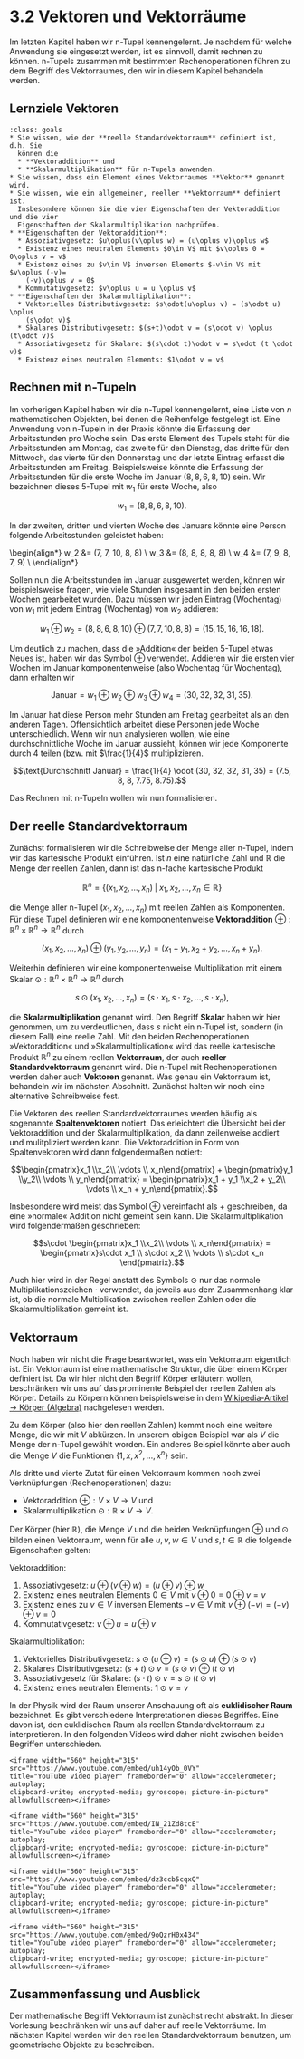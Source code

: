 # 3.2 Vektoren und Vektorräume

Im letzten Kapitel haben wir n-Tupel kennengelernt. Je nachdem für welche
Anwendung sie eingesetzt werden, ist es sinnvoll, damit rechnen zu können.
n-Tupels zusammen mit bestimmten Rechenoperationen führen zu dem Begriff des
Vektorraumes, den wir in diesem Kapitel behandeln werden.

## Lernziele Vektoren

```{admonition} Lernziele
:class: goals
* Sie wissen, wie der **reelle Standardvektorraum** definiert ist, d.h. Sie
  können die
  * **Vektoraddition** und
  * **Skalarmultiplikation** für n-Tupels anwenden.
* Sie wissen, dass ein Element eines Vektorraumes **Vektor** genannt wird.
* Sie wissen, wie ein allgemeiner, reeller **Vektorraum** definiert ist.
  Insbesondere können Sie die vier Eigenschaften der Vektoraddition und die vier
  Eigenschaften der Skalarmultiplikation nachprüfen.
* **Eigenschaften der Vektoraddition**:
  * Assoziativgesetz: $u\oplus(v\oplus w) = (u\oplus v)\oplus w$
  * Existenz eines neutralen Elements $0\in V$ mit $v\oplus 0 = 0\oplus v = v$
  * Existenz eines zu $v\in V$ inversen Elements $-v\in V$ mit $v\oplus (-v)=
    (-v)\oplus v = 0$
  * Kommutativgesetz: $v\oplus u = u \oplus v$
* **Eigenschaften der Skalarmultiplikation**:
  * Vektorielles Distributivgesetz: $s\odot(u\oplus v) = (s\odot u) \oplus
    (s\odot v)$
  * Skalares Distributivgesetz: $(s+t)\odot v = (s\odot v) \oplus (t\odot v)$
  * Assoziativgesetz für Skalare: $(s\cdot t)\odot v = s\odot (t \odot v)$
  * Existenz eines neutralen Elements: $1\odot v = v$
```

## Rechnen mit n-Tupeln

Im vorherigen Kapitel haben wir die n-Tupel kennengelernt, eine Liste von $n$
mathematischen Objekten, bei denen die Reihenfolge festgelegt ist. Eine
Anwendung von n-Tupeln in der Praxis könnte die Erfassung der Arbeitsstunden pro
Woche sein. Das erste Element des Tupels steht für die Arbeitsstunden am Montag,
das zweite für den Dienstag, das dritte für den Mittwoch, das vierte für den
Donnerstag und der letzte Eintrag erfasst die Arbeitsstunden am Freitag.
Beispielsweise könnte die Erfassung der Arbeitsstunden für die erste Woche im
Januar $(8, 8, 6, 8, 10)$ sein. Wir bezeichnen dieses 5-Tupel mit $w_1$ für
erste Woche, also

$$w_1 = (8, 8, 6, 8, 10).$$

In der zweiten, dritten und vierten Woche des Januars könnte eine Person
folgende Arbeitsstunden geleistet haben:

\begin{align*}
w_2 &= (7, 7, 10, 8, 8) \\
w_3 &= (8, 8, 8, 8, 8) \\
w_4 &= (7, 9, 8, 7, 9) \\
\end{align*}

Sollen nun die Arbeitsstunden im Januar ausgewertet werden, können wir
beispielsweise fragen, wie viele Stunden insgesamt in den beiden ersten Wochen
gearbeitet wurden. Dazu müssen wir jeden Eintrag (Wochentag) von $w_1$ mit jedem
Eintrag (Wochentag) von $w_2$ addieren:

$$w_1 \oplus w_2 = (8, 8, 6, 8, 10) \oplus (7, 7, 10, 8, 8) = (15, 15, 16, 16, 18).$$

Um deutlich zu machen, dass die »Addition« der beiden 5-Tupel etwas Neues ist,
haben wir das Symbol $\oplus$ verwendet. Addieren wir die ersten vier Wochen im
Januar komponentenweise (also Wochentag für Wochentag), dann erhalten wir

$$\text{Januar} = w_1 \oplus w_2 \oplus w_3 \oplus w_4 = (30, 32, 32, 31, 35).$$

Im Januar hat diese Person mehr Stunden am Freitag gearbeitet als an den anderen
Tagen. Offensichtlich arbeitet diese Personen jede Woche unterschiedlich. Wenn
wir nun analysieren wollen, wie eine durchschnittliche Woche im Januar aussieht,
können wir jede Komponente durch 4 teilen (bzw. mit $\frac{1}{4}$
multiplizieren.

$$\text{Durchschnitt Januar} = \frac{1}{4} \odot (30, 32, 32, 31, 35) = (7.5, 8, 8,
7.75, 8.75).$$

Das Rechnen mit n-Tupeln wollen wir nun formalisieren.

## Der reelle Standardvektorraum

Zunächst formalisieren wir die Schreibweise der Menge aller n-Tupel, indem wir
das kartesische Produkt einführen. Ist $n$ eine natürliche Zahl und $\mathbb{R}$
die Menge der reellen Zahlen, dann ist das n-fache kartesische Produkt

$$\mathbb{R}^{n} = \{(x_1, x_2, \ldots, x_n) \;|\; x_1, x_2, \dots,x_n \in
\mathbb{R}\}$$

die Menge aller n-Tupel $(x_1, x_2, \ldots, x_n)$ mit reellen Zahlen als
Komponenten. Für diese Tupel definieren wir eine komponentenweise **Vektoraddition**
$\oplus: \mathbb{R}^n \times \mathbb{R}^n \to \mathbb{R}^n$ durch

$$(x_1, x_2, \ldots, x_n) \oplus (y_1, y_2, \ldots, y_n) = (x_1 + y_1, x_2 + y_2,
\ldots, x_n+y_n).$$

Weiterhin definieren wir eine komponentenweise Multiplikation mit einem Skalar
$\odot:\mathbb{R}^n \times \mathbb{R}^n \to \mathbb{R}^n$ durch

$$s\odot (x_1, x_2, \ldots, x_n) = (s\cdot x_1, s\cdot x_2, \ldots, s\cdot
x_n),$$

die **Skalarmultiplikation** genannt wird. Den Begriff **Skalar** haben wir hier
genommen, um zu verdeutlichen, dass $s$ nicht ein n-Tupel ist, sondern (in
diesem Fall) eine reelle Zahl. Mit den beiden Rechenoperationen »Vektoraddition«
und »Skalarmultiplikation« wird das reelle kartesische Produkt $\mathbb{R}^n$ zu
einem reellen **Vektorraum**, der auch **reeller Standardvektorraum** genannt
wird. Die n-Tupel mit Rechenoperationen werden daher auch **Vektoren** genannt.
Was genau ein Vektorraum ist, behandeln wir im nächsten Abschnitt. Zunächst
halten wir noch eine alternative Schreibweise fest.

Die Vektoren des reellen Standardvektorraumes werden häufig als sogenannte
**Spaltenvektoren** notiert. Das erleichtert die Übersicht bei der
Vektoraddition und der Skalarmultiplikation, da dann zeilenweise addiert und
mulitpliziert werden kann. Die Vektoraddition in Form von Spaltenvektoren wird
dann folgendermaßen notiert:

$$\begin{pmatrix}x_1 \\x_2\\ \vdots \\ x_n\end{pmatrix} + \begin{pmatrix}y_1
\\y_2\\ \vdots \\ y_n\end{pmatrix} = \begin{pmatrix}x_1 + y_1 \\x_2 + y_2\\
\vdots \\ x_n + y_n\end{pmatrix}.$$

Insbesondere wird meist das Symbol $\oplus$ vereinfacht als $+$ geschreiben, da
eine »normale« Addition nicht gemeint sein kann. Die Skalarmultiplikation wird
folgendermaßen geschrieben:

$$s\cdot \begin{pmatrix}x_1 \\x_2\\ \vdots \\ x_n\end{pmatrix}
= \begin{pmatrix}s\cdot x_1 \\ s\cdot x_2 \\ \vdots \\ s\cdot x_n \end{pmatrix}.$$

Auch hier wird in der Regel anstatt des Symbols $\odot$ nur das normale
Multiplikationszeichen $\cdot$ verwendet, da jeweils aus dem Zusammenhang klar
ist, ob die normale Multiplikation zwischen reellen Zahlen oder die
Skalarmultiplikation gemeint ist.

## Vektorraum

Noch haben wir nicht die Frage beantwortet, was ein Vektorraum eigentlich ist.
Ein Vektorraum ist eine mathematische Struktur, die über einem Körper definiert
ist. Da wir hier nicht den Begriff Körper erläutern wollen, beschränken wir uns
auf das prominente Beispiel der reellen Zahlen als Körper. Details zu Körpern
können beispielsweise in dem [Wikipedia-Artikel → Körper
(Algebra)](https://de.wikipedia.org/wiki/Körper_(Algebra)) nachgelesen werden.

Zu dem Körper (also hier den reellen Zahlen) kommt noch eine weitere Menge, die
wir mit $V$ abkürzen. In unserem obigen Beispiel war als $V$ die Menge der
n-Tupel gewählt worden. Ein anderes Beispiel könnte aber auch die Menge $V$ die
Funktionen $\{1, x, x^2, \ldots, x^n\}$ sein.

Als dritte und vierte Zutat für einen Vektorraum kommen noch zwei Verknüpfungen
(Rechenoperationen) dazu:

* Vektoraddition $\oplus: V \times V \to V$ und
* Skalarmultiplikation $\odot: \mathbb{R} \times V \to V$.

Der Körper (hier $\mathbb{R}$), die Menge $V$ und die beiden Verknüpfungen
$\oplus$ und $\odot$ bilden einen Vektorraum, wenn für alle $u, v, w \in V$ und
$s,t \in \mathbb{R}$ die folgende Eigenschaften gelten:

Vektoraddition:
1. Assoziativgesetz: $u\oplus(v\oplus w) = (u\oplus v)\oplus w$
2. Existenz eines neutralen Elements $0\in V$ mit $v\oplus 0 = 0\oplus v = v$
3. Existenz eines zu $v\in V$ inversen Elements $-v\in V$ mit $v\oplus (-v)=
   (-v)\oplus v = 0$
4. Kommutativgesetz: $v\oplus u = u \oplus v$

Skalarmultiplikation:
1. Vektorielles Distributivgesetz: $s\odot(u\oplus v) = (s\odot u) \oplus
   (s\odot v)$
2. Skalares Distributivgesetz: $(s+t)\odot v = (s\odot v) \oplus (t\odot v)$
3. Assoziativgesetz für Skalare: $(s\cdot t)\odot v = s\odot (t \odot v)$
4. Existenz eines neutralen Elements: $1\odot v = v$

In der Physik wird der Raum unserer Anschauung oft als **euklidischer Raum**
bezeichnet. Es gibt verschiedene Interpretationen dieses Begriffes. Eine davon
ist, den euklidischen Raum als reellen Standardvektorraum zu interpretieren. In
den folgenden Videos wird daher nicht zwischen beiden Begriffen unterschieden.

```{dropdown} Video "n-dimensionaler euklidischer Raum" von Mathematische Methoden
<iframe width="560" height="315" src="https://www.youtube.com/embed/uh14yOb_0VY"
title="YouTube video player" frameborder="0" allow="accelerometer; autoplay;
clipboard-write; encrypted-media; gyroscope; picture-in-picture" allowfullscreen></iframe>
```

```{dropdown} Video "Addition von Vektoren" von Mathematische Methoden
<iframe width="560" height="315" src="https://www.youtube.com/embed/IN_21Zd8tcE"
title="YouTube video player" frameborder="0" allow="accelerometer; autoplay;
clipboard-write; encrypted-media; gyroscope; picture-in-picture" allowfullscreen></iframe>
```

```{dropdown} Video "Skalarmultiplikation" von Mathematische Methoden
<iframe width="560" height="315" src="https://www.youtube.com/embed/dz3ccb5cqxQ"
title="YouTube video player" frameborder="0" allow="accelerometer; autoplay;
clipboard-write; encrypted-media; gyroscope; picture-in-picture" allowfullscreen></iframe>
```

```{dropdown} Video "Subtraktion von Vektoren" von Mathematische Methoden
<iframe width="560" height="315" src="https://www.youtube.com/embed/9oQzrH0x434"
title="YouTube video player" frameborder="0" allow="accelerometer; autoplay;
clipboard-write; encrypted-media; gyroscope; picture-in-picture" allowfullscreen></iframe>
```

## Zusammenfassung und Ausblick

Der mathematische Begriff Vektorraum ist zunächst recht abstrakt. In dieser
Vorlesung beschränken wir uns auf daher auf reelle Vektorräume. Im nächsten
Kapitel werden wir den reellen Standardvektorraum benutzen, um geometrische
Objekte zu beschreiben.
